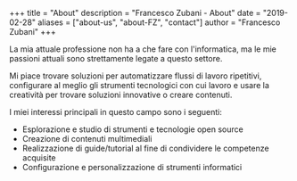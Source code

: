+++
title = "About"
description = "Francesco Zubani - About"
date = "2019-02-28"
aliases = ["about-us", "about-FZ", "contact"]
author = "Francesco Zubani"
+++

La mia attuale professione non ha a che fare con l'informatica, ma le mie passioni attuali sono strettamente legate a questo settore.

Mi piace trovare soluzioni per automatizzare flussi di lavoro ripetitivi, configurare al meglio gli strumenti tecnologici con cui lavoro e usare la creatività per trovare soluzioni innovative o creare contenuti.

I miei interessi principali in questo campo sono i seguenti:
- Esplorazione e studio di strumenti e tecnologie open source
- Creazione di contenuti multimediali
- Realizzazione di guide/tutorial al fine di condividere le competenze acquisite
- Configurazione e personalizzazione di strumenti informatici
